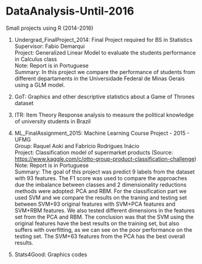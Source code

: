 # DataAnalysis-Until-2016
Small projects using R (2014-2016)

1) Undergrad_FinalProject_2014: Final Project required for BS in Statistics   
Supervisor: Fabio Demarqui   
Project: Generalized Linear Model to evaluate the students performance in Calculus class   
Note: Report is in Portuguese   
Summary: In this project we compare the performance of students from different departaments in the Universidade Federal de Minas Gerais using a GLM model. 

2) GoT: Graphics and other descriptive statistics about a Game of Thrones dataset 
3) ITR: Item Theory Response analysis to measure the political knowledge of university students in Brazil

4) ML_FinalAssignment_2015: Machine Learning Course Project - 2015 - UFMG  
Group: Raquel Aoki and Fabrício Rodrigues Inácio  
Project: Classification model of supermarket products (Source: https://www.kaggle.com/c/otto-group-product-classification-challenge)  
Note: Report is in Portuguese  
Summary: The goal of this project was predict 9 labels from the dataset with 93 features. The F1 score was used to compare the approaches due the imbalance between classes and 2 dimensionality reductions methods were adopted: PCA and RBM. For the classification part we used SVM and we compare the results on the traning and testing set between SVM+93 original features with SVM+PCA features and SVM+RBM features. We also tested different dimensions in the features set from the PCA and RBM. The conclusion was that the SVM using the original features have the best results on the training set, but also suffers with overfitting, as we can see on the poor performance on the testing set. The SVM+63 features from the PCA has the best overall results. 


5) Stats4Good: Graphics codes 
